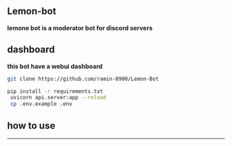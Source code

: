 ## Lemon-bot

**lemone bot is a moderator bot for discord servers**

## dashboard

**this bot have a webui dashboard**

```bash
git clone https://github.com/ramin-0900/Lemon-Bot

pip install -r requirements.txt
 uvicorn api.server:app --reload
 cp .env.example .env
```
## how to use

****